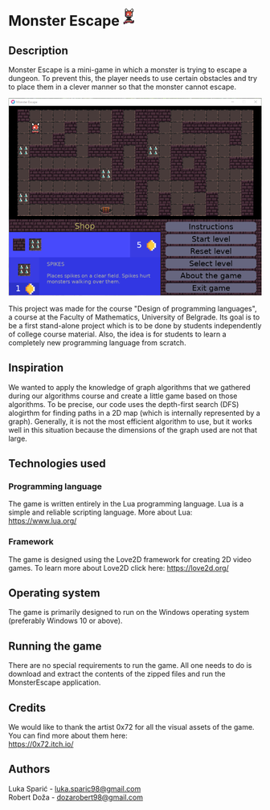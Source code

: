 # Monster Escape ![chort image](/images/chort_readme.png "This is Chort. Don't let him escape! :D")

## Description
Monster Escape is a mini-game in which a monster is trying to escape a dungeon. To prevent this, the player needs to use certain obstacles and try to place them in a clever manner so that the monster cannot escape.

![interface image](/images/interface2.png "In-game look.")

This project was made for the course "Design of programming languages", a course at the Faculty of Mathematics, University of Belgrade. Its goal is to be a first stand-alone project which is to be done by students independently of college course material. Also, the idea is for students to learn a completely new programming language from scratch.

## Inspiration
We wanted to apply the knowledge of graph algorithms that we gathered during our algorithms course and create a little game based on those algorithms. To be precise, our code uses the depth-first search (DFS) alogirthm for finding paths in a 2D map (which is internally represented by a graph). Generally, it is not the most efficient algorithm to use, but it works well in this situation because the dimensions of the graph used are not that large.

## Technologies used
### Programming language
The game is written entirely in the Lua programming language. Lua is a simple and reliable scripting language. More about Lua: https://www.lua.org/
### Framework
The game is designed using the Love2D framework for creating 2D video games. To learn more about Love2D click here: https://love2d.org/

## Operating system
The game is primarily designed to run on the Windows operating system (preferably Windows 10 or above).

## Running the game
There are no special requirements to run the game. All one needs to do is download and extract the contents of the zipped files and run the MonsterEscape application.

## Credits
We would like to thank the artist 0x72 for all the visual assets of the game. You can find more about them here:\
https://0x72.itch.io/

## Authors

Luka Sparić - luka.sparic98@gmail.com\
Robert Doža - dozarobert98@gmail.com